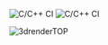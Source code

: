 
![C/C++ CI](https://github.com/mniedermaier/CybICS/workflows/C/C++%20CI/badge.svg)
![C/C++ CI](https://github.com/mniedermaier/CybICS/workflows/KiBot/badge.svg)


![3drenderTOP](../blob/master/hardware/pcb/CybICS_top.png?raw=true)

